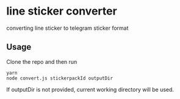 # line sticker converter
converting line sticker to telegram sticker format
 
## Usage 

Clone the repo and then run 
```
yarn
node convert.js stickerpackId outputDir
```

If outputDir is not provided, current working directory will be used.
